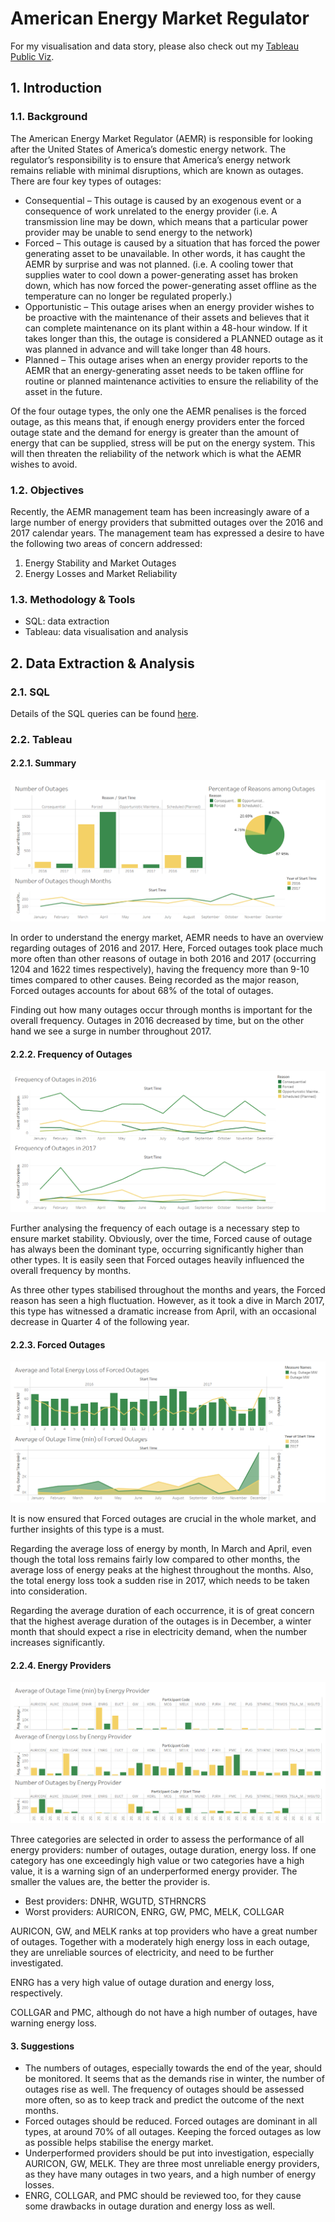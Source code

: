 # American Energy Market Regulator

For my visualisation and data story, please also check out my [Tableau Public Viz](https://public.tableau.com/app/profile/nam.anh.pham3727/viz/AmericanEnergyMarketRegulator_16767868381910/AmericanEnergyMarketRegulator_1).

## 1. Introduction

### 1.1. Background

The American Energy Market Regulator (AEMR) is responsible for looking after the United States of America’s domestic energy network. The regulator’s responsibility is to ensure that America’s energy network remains reliable with minimal disruptions, which are known as outages. There are four key types of outages:

* Consequential – This outage is caused by an exogenous event or a consequence of work unrelated to the energy provider (i.e. A transmission line may be down, which means that a particular power provider may be unable to send energy to the network)
* Forced – This outage is caused by a situation that has forced the power generating asset to be unavailable. In other words, it has caught the AEMR by surprise and was not planned. (i.e. A cooling tower that supplies water to cool down a power-generating asset has broken down, which has now forced the power-generating asset offline as the temperature can no longer be regulated properly.)
* Opportunistic – This outage arises when an energy provider wishes to be proactive with the maintenance of their assets and believes that it can complete maintenance on its plant within a 48-hour window. If it takes longer than this, the outage is considered a PLANNED outage as it was planned in advance and will take longer than 48 hours.
* Planned – This outage arises when an energy provider reports to the AEMR that an energy-generating asset needs to be taken offline for routine or planned maintenance activities to ensure the reliability of the asset in the future.

Of the four outage types, the only one the AEMR penalises is the forced outage, as this means that, if enough energy providers enter the forced outage state and the demand for energy is greater than the amount of energy that can be supplied, stress will be put on the energy system. This will then threaten the reliability of the network which is what the AEMR wishes to avoid.

### 1.2. Objectives

Recently, the AEMR management team has been increasingly aware of a large number of energy providers that submitted outages over the 2016 and 2017 calendar years. The management team has expressed a desire to have the following two areas of concern addressed:

1. Energy Stability and Market Outages
2. Energy Losses and Market Reliability

### 1.3. Methodology & Tools

* SQL: data extraction
* Tableau: data visualisation and analysis

## 2. Data Extraction & Analysis

### 2.1. SQL

Details of the SQL queries can be found [here]().

### 2.2. Tableau

#### 2.2.1. Summary

![Summary](https://github.com/nam-anh-21/American-Energy-Market-Regulator/blob/main/Images/1.%20Summary.png)

In order to understand the energy market, AEMR needs to have an overview regarding outages of 2016 and 2017. Here, Forced outages took place much more often than other reasons of outage in both 2016 and 2017 (occurring 1204 and 1622 times respectively), having the frequency more than 9-10 times compared to other causes. Being recorded as the major reason, Forced outages accounts for about 68% of the total of outages.

Finding out how many outages occur through months is important for the overall frequency. Outages in 2016 decreased by time, but on the other hand we see a surge in number throughout 2017.

#### 2.2.2. Frequency of Outages

![Frequency of Outages](https://github.com/nam-anh-21/American-Energy-Market-Regulator/blob/main/Images/2.%20Frequency%20of%20Outages.png)

Further analysing the frequency of each outage is a necessary step to ensure market stability. Obviously, over the time, Forced cause of outage has always been the dominant type, occurring significantly higher than other types. It is easily seen that Forced outages heavily influenced the overall frequency by months.

As three other types stabilised throughout the months and years, the Forced reason has seen a high fluctuation. However, as it took a dive in March 2017, this type has witnessed a dramatic increase from April, with an occasional decrease in Quarter 4 of the following year.


#### 2.2.3. Forced Outages

![Forced Outages](https://github.com/nam-anh-21/American-Energy-Market-Regulator/blob/main/Images/3.%20Forced%20Outages.png)

It is now ensured that Forced outages are crucial in the whole market, and further insights of this type is a must.

Regarding the average loss of energy by month, In March and April, even though the total loss remains fairly low compared to other months, the average loss of energy peaks at the highest throughout the months. Also, the total energy loss took a sudden rise in 2017, which needs to be taken into consideration.

Regarding the average duration of each occurrence, it is of great concern that the highest average duration of the outages is in December, a winter month that should expect a rise in electricity demand, when the number increases significantly.

#### 2.2.4. Energy Providers

![Energy Providers](https://github.com/nam-anh-21/American-Energy-Market-Regulator/blob/main/Images/4.%20Energy%20Providers.png)

Three categories are selected in order to assess the performance of all energy providers: number of outages, outage duration, energy loss. If one category has one exceedingly high value or two categories have a high value, it is a warning sign of an underperformed energy provider. The smaller the values are, the better the provider is.

* Best providers: DNHR, WGUTD, STHRNCRS
* Worst providers: AURICON, ENRG, GW, PMC, MELK, COLLGAR

AURICON, GW, and MELK ranks at top providers who have a great number of outages. Together with a moderately high energy loss in each outage, they are unreliable sources of electricity, and need to be further investigated.

ENRG has a very high value of outage duration and energy loss, respectively.

COLLGAR and PMC, although do not have a high number of outages, have warning energy loss.

#### 3. Suggestions

* The numbers of outages, especially towards the end of the year, should be monitored. It seems that as the demands rise in winter, the number of outages rise as well. The frequency of outages should be assessed more often, so as to keep track and predict the outcome of the next months.
* Forced outages should be reduced. Forced outages are dominant in all types, at around 70% of all outages. Keeping the forced outages as low as possible helps stabilise the energy market.
* Underperformed providers should be put into investigation, especially AURICON, GW, MELK. They are three most unreliable energy providers, as they have many outages in two years, and a high number of energy losses.
* ENRG, COLLGAR, and PMC should be reviewed too, for they cause some drawbacks in outage duration and energy loss as well.
